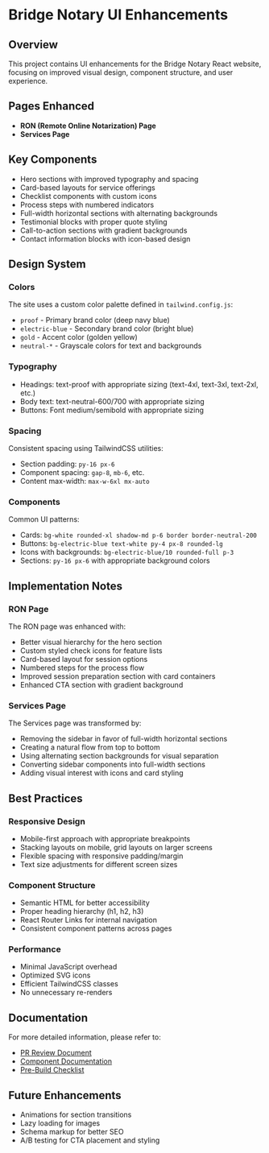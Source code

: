 # Bridge Notary UI Enhancements

## Overview
This project contains UI enhancements for the Bridge Notary React website, focusing on improved visual design, component structure, and user experience.

## Pages Enhanced
- **RON (Remote Online Notarization) Page**
- **Services Page**

## Key Components
- Hero sections with improved typography and spacing
- Card-based layouts for service offerings
- Checklist components with custom icons
- Process steps with numbered indicators
- Full-width horizontal sections with alternating backgrounds
- Testimonial blocks with proper quote styling
- Call-to-action sections with gradient backgrounds
- Contact information blocks with icon-based design

## Design System

### Colors
The site uses a custom color palette defined in `tailwind.config.js`:
- `proof` - Primary brand color (deep navy blue)
- `electric-blue` - Secondary brand color (bright blue)
- `gold` - Accent color (golden yellow)
- `neutral-*` - Grayscale colors for text and backgrounds

### Typography
- Headings: text-proof with appropriate sizing (text-4xl, text-3xl, text-2xl, etc.)
- Body text: text-neutral-600/700 with appropriate sizing
- Buttons: Font medium/semibold with appropriate sizing

### Spacing
Consistent spacing using TailwindCSS utilities:
- Section padding: `py-16 px-6`
- Component spacing: `gap-8`, `mb-6`, etc.
- Content max-width: `max-w-6xl mx-auto`

### Components
Common UI patterns:
- Cards: `bg-white rounded-xl shadow-md p-6 border border-neutral-200`
- Buttons: `bg-electric-blue text-white py-4 px-8 rounded-lg`
- Icons with backgrounds: `bg-electric-blue/10 rounded-full p-3`
- Sections: `py-16 px-6` with appropriate background colors

## Implementation Notes

### RON Page
The RON page was enhanced with:
- Better visual hierarchy for the hero section
- Custom styled check icons for feature lists
- Card-based layout for session options
- Numbered steps for the process flow
- Improved session preparation section with card containers
- Enhanced CTA section with gradient background

### Services Page
The Services page was transformed by:
- Removing the sidebar in favor of full-width horizontal sections
- Creating a natural flow from top to bottom
- Using alternating section backgrounds for visual separation
- Converting sidebar components into full-width sections
- Adding visual interest with icons and card styling

## Best Practices

### Responsive Design
- Mobile-first approach with appropriate breakpoints
- Stacking layouts on mobile, grid layouts on larger screens
- Flexible spacing with responsive padding/margin
- Text size adjustments for different screen sizes

### Component Structure
- Semantic HTML for better accessibility
- Proper heading hierarchy (h1, h2, h3)
- React Router Links for internal navigation
- Consistent component patterns across pages

### Performance
- Minimal JavaScript overhead
- Optimized SVG icons
- Efficient TailwindCSS classes
- No unnecessary re-renders

## Documentation
For more detailed information, please refer to:
- [PR Review Document](./PR-REVIEW.md)
- [Component Documentation](./COMPONENT-DOCS.md)
- [Pre-Build Checklist](./PRE-BUILD-CHECKLIST.md)

## Future Enhancements
- Animations for section transitions
- Lazy loading for images
- Schema markup for better SEO
- A/B testing for CTA placement and styling
